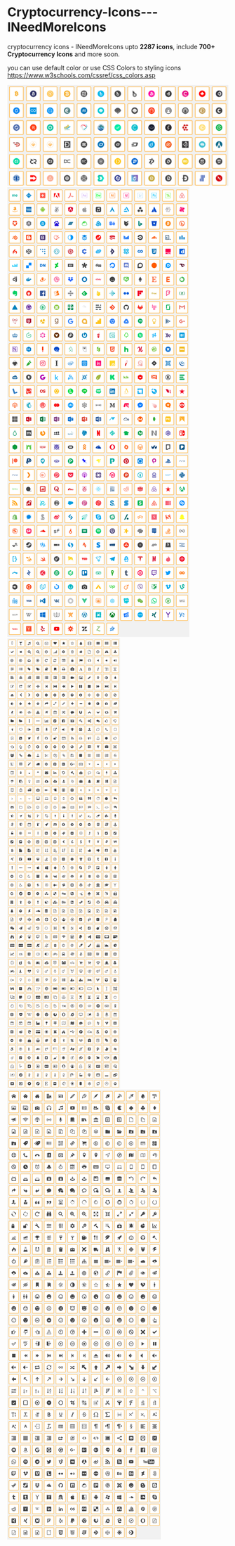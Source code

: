 # Cryptocurrency-Icons---INeedMoreIcons
cryptocurrency icons - INeedMoreIcons upto <strong>2287 icons</strong>, include <strong>700+ Cryptocurrency Icons</strong> and more soon.

you can use default color or use CSS Colors to styling icons https://www.w3schools.com/cssref/css_colors.asp

![Cryptocurrency-Icons---INeedMoreIcons Preview](https://github.com/ngeciscom/Cryptocurrency-Icons---INeedMoreIcons/blob/master/2018-05-01_193801.png)
![Cryptocurrency-Icons---INeedMoreIcons Preview](https://github.com/ngeciscom/Cryptocurrency-Icons---INeedMoreIcons/blob/master/f34252525.png)
![Cryptocurrency-Icons---INeedMoreIcons Preview](https://github.com/ngeciscom/Cryptocurrency-Icons---INeedMoreIcons/blob/master/423142352352352.png)
![Cryptocurrency-Icons---INeedMoreIcons Preview](https://github.com/ngeciscom/Cryptocurrency-Icons---INeedMoreIcons/blob/master/1213144213.png)
